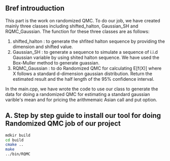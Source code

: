 ## Bref introuduction

This part is the work on randomized QMC. To do our job, we have created mainly three classes including shifted_halton, Gaussian_SH and RQMC_Gaussian. The function for these three classes are as follows:
1. shifted_halton : to generate the shfited halton sequence by providing the dimension and shifted value.
2. Gaussian_SH    : to generate a sequence to simulate a sequence of i.i.d Gaussian variable by using shited halton sequence. We have used the Box-Muller method to generate guassian.
3. RQMC_Gaussian  : to do Randomized QMC for calculating E[f(X)] where X follows a standard d-dimension gaussian distribution. Return the estimated result and the half length of the 95% confidence interval.

In the main.cpp, we have wrote the code to use our class to generate the data for doing a randomized QMC for estimating a standard gaussian varible's mean and for pricing the arithmemaic Asian call and put option.

## A. Step by step guide to install our tool for doing Randomized QMC job of our project
```Bash
mdkir build
cd build
cmake ..
make
../bin/RQMC
```
